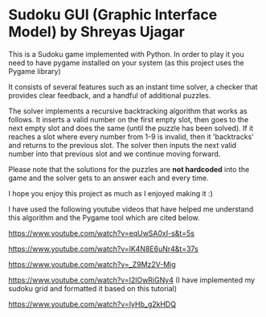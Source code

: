 # Sudoku GUI (Graphic Interface Model) by Shreyas Ujagar

This is a Sudoku game implemented with Python. In order to play it you need to have pygame installed on your system (as this project uses the Pygame library) 

It consists of several features such as an instant time solver, a checker that provides clear feedback, and a handful of additional puzzles.

The solver implements a recursive backtracking algorithm that works as follows.
It inserts a valid number on the first empty slot, then goes to the next empty slot and does the same (until the puzzle has been solved).
If it reaches a slot where every number from 1-9 is invalid, then it 'backtracks' and returns to the previous slot.
The solver then inputs the next valid number into that previous slot and we continue moving forward.

Please note that the solutions for the puzzles are **not hardcoded** into the game and the solver gets to an answer each and every time.

I hope you enjoy this project as much as I enjoyed making it :)



I have used the following youtube videos that have helped me understand this algorithm and the Pygame tool which are cited below.

https://www.youtube.com/watch?v=eqUwSA0xI-s&t=5s

https://www.youtube.com/watch?v=lK4N8E6uNr4&t=37s

https://www.youtube.com/watch?v=_Z9Mz2V-Mig

https://www.youtube.com/watch?v=I2lOwRiGNy4                  (I have implemented my sudoku grid and formatted it based on this tutorial)

https://www.youtube.com/watch?v=IyHb_g2kHDQ


